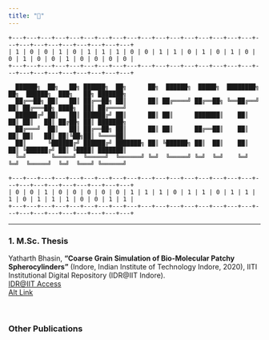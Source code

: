 ```yaml
---
title: "📰"
---
```


```goat
+---+---+---+---+---+---+---+---+---+---+---+---+---+---+---+---+---+---+---+---+---+---+---+---+---+---+
| 1 | 0 | 0 | 1 | 0 | 1 | 1 | 1 | 0 | 0 | 1 | 1 | 0 | 1 | 0 | 1 | 0 | 0 | 1 | 0 | 0 | 1 | 0 | 0 | 0 | 0 |
+---+---+---+---+---+---+---+---+---+---+---+---+---+---+---+---+---+---+---+---+---+---+---+---+---+---+

  ██████╗  ██╗   ██╗ ██████╗  ██╗      ██╗  ██████╗  █████╗  ████████╗ ██╗  ██████╗  ███╗   ██╗ ███████╗
  ██╔══██╗ ██║   ██║ ██╔══██╗ ██║      ██║ ██╔════╝ ██╔══██╗ ╚══██╔══╝ ██║ ██╔═══██╗ ████╗  ██║ ██╔════╝
  ██████╔╝ ██║   ██║ ██████╔╝ ██║      ██║ ██║      ███████║    ██║    ██║ ██║   ██║ ██╔██╗ ██║ ███████╗
  ██╔═══╝  ██║   ██║ ██╔══██╗ ██║      ██║ ██║      ██╔══██║    ██║    ██║ ██║   ██║ ██║╚██╗██║ ╚════██║
  ██║      ╚██████╔╝ ██████╔╝ ███████╗ ██║ ╚██████╗ ██║  ██║    ██║    ██║ ╚██████╔╝ ██║ ╚████║ ███████║
  ╚═╝       ╚═════╝  ╚═════╝  ╚══════╝ ╚═╝  ╚═════╝ ╚═╝  ╚═╝    ╚═╝    ╚═╝  ╚═════╝  ╚═╝  ╚═══╝ ╚══════╝

+---+---+---+---+---+---+---+---+---+---+---+---+---+---+---+---+---+---+---+---+---+---+---+---+---+---+
| 0 | 0 | 1 | 0 | 0 | 0 | 0 | 0 | 1 | 1 | 1 | 0 | 1 | 1 | 0 | 1 | 1 | 1 | 0 | 1 | 1 | 1 | 0 | 0 | 1 | 1 |
+---+---+---+---+---+---+---+---+---+---+---+---+---+---+---+---+---+---+---+---+---+---+---+---+---+---+
```
---

### 1. M.Sc. Thesis

Yatharth Bhasin, **“Coarse Grain Simulation of Bio-Molecular Patchy Spherocylinders”** (Indore, Indian Institute of Technology Indore, 2020), IITI Institutional Digital Repository (IDR@IIT Indore). \
[IDR@IIT Access](http://dspace.iiti.ac.in:8080/jspui/handle/123456789/2556) \
[Alt Link](https://www.dropbox.com/s/e2ense80omagtje/Thesis_1803151024_Yatharth_FinalCopy.pdf?dl=0)

<p>&nbsp;</p>

### Other Publications

